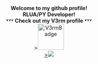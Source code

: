 
<div id="header" align="middle">
  <b>Welcome to my github profile!</b>
  </br>
  <b>RLUA/PY Developer!</b>
  </br>
  <b>˅˅˅ Check out my V3rm profile ˅˅˅</b>
</div>

<div id="badges" align="middle">><a href="https://v3rmillion.net/member.php?action=profile&uid=872364"><img src="https://v3rmillion.net/images/logo__ukraine.png" alt="V3rmBadge" height="70"/></div>
<div id="header" align="middle">><img src="https://dcbadge.vercel.app/api/shield/535908923266301954?style=flat&theme=clean" /></div>
